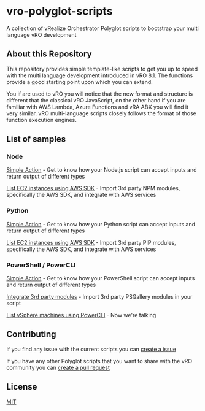 # vro-polyglot-scripts
A collection of vRealize Orchestrator Polyglot scripts to bootstrap your multi language vRO development

## About this Repository
This repository provides simple template-like scripts to get you up to speed with the multi language development introduced in vRO 8.1. The functions provide a good starting point upon which you can extend.

You if are used to vRO you will notice that the new format and structure is different that the classical vRO JavaScript, on the other hand if you are familiar with AWS Lambda, Azure Functions and vRA ABX you will find it very similar. vRO multi-language scripts closely follows the format of those function execution engines.

## List of samples

### Node

[Simple Action](https://github.com/tgeorgiev/vro-polyglot-scripts/tree/master/node/simple-action) - Get to know how your Node.js script can accept inputs and return output of different types

[List EC2 instances using AWS SDK](https://github.com/tgeorgiev/vro-polyglot-scripts/tree/master/node/aws) - Import 3rd party NPM modules, specifically the AWS SDK, and integrate with AWS services


### Python

[Simple Action](https://github.com/tgeorgiev/vro-polyglot-scripts/tree/master/python/simple-action) - Get to know how your Python script can accept inputs and return output of different types

[List EC2 instances using AWS SDK](https://github.com/tgeorgiev/vro-polyglot-scripts/tree/master/python/aws) - Import 3rd party PIP modules, specifically the AWS SDK, and integrate with AWS services


### PowerShell / PowerCLI

[Simple Action](https://github.com/tgeorgiev/vro-polyglot-scripts/tree/master/powershell/simple-action) - Get to know how your PowerShell script can accept inputs and return output of different types

[Integrate 3rd party modules](https://github.com/tgeorgiev/vro-polyglot-scripts/tree/master/powershell/3rd-party) - Import 3rd party PSGallery modules in your script

[List vSphere machines using PowerCLI](https://github.com/tgeorgiev/vro-polyglot-scripts/tree/master/powershell/vsphere) - Now we're talking



## Contributing
If you find any issue with the current scripts you can [create a issue](https://github.com/tgeorgiev/vro-polyglot-scripts/issues/new)

If you have any other Polyglot scripts that you want to share with the vRO community you can [create a pull request](https://github.com/tgeorgiev/vro-polyglot-scripts/compare)



## License
[MIT](https://github.com/tgeorgiev/vro-polyglot-scripts/blob/master/LICENSE)
